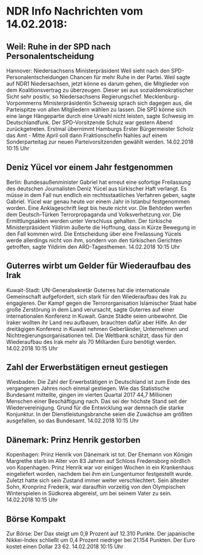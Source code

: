 # NDR Info Nachrichten vom 14.02.2018:


## Weil: Ruhe in der SPD nach Personalentscheidung
Hannover:	Niedersachsens Ministerpräsident Weil sieht nach den SPD-Personalentscheidungen Chancen für mehr Ruhe in der Partei. Weil sagte auf NDR1 Niedersachsen, jetzt könne es darum gehen, die Mitglieder von dem Koalitionsvertrag zu überzeugen. Dieser sei aus sozialdemokratischer Sicht sehr positiv, so Niedersachsens Regierungschef. Mecklenburg-Vorpommerns Ministerpräsidentin Schwesig sprach sich dagegen aus, die Parteispitze von allen Mitgliedern wählen zu lassen. Die SPD könne sich eine lange Hängepartie durch eine Urwahl nicht leisten, sagte Schwesig im Deutschlandfunk. Der SPD-Vorsitzende Schulz war gestern Abend zurückgetreten. Erstmal übernimmt Hamburgs Erster Bürgermeister Scholz das Amt - Mitte April soll dann Fraktionschefin Nahles auf einem Sonderparteitag zur neuen Parteivorsitzenden gewählt werden. 14.02.2018 10:15 Uhr 

## Deniz Yücel vor einem Jahr festgenommen
Berlin: Bundesaußenminister Gabriel hat erneut eine sofortige Freilassung des deutschen Journalisten Deniz Yücel aus türkischer Haft verlangt. Es müsse in dem Fall nun endlich ein rechtsstaatliches Verfahren geben, sagte Gabriel. Yücel war genau heute vor einem Jahr in Istanbul festgenommen worden. Eine Anklageschrift liegt bis heute nicht vor. Die Behörden werfen dem Deutsch-Türken Terrorpropaganda und Volksverhetzung vor. Die Ermittlungsakten werden unter Verschluss gehalten. Der türkische Ministerpräsident Yildirim äußerte die Hoffnung, dass in Kürze Bewegung in den Fall kommen wird. Die Entscheidung über eine Freilassung Yücels werde allerdings nicht von ihm, sondern von den türkischen Gerichten getroffen, sagte Yildirim den ARD-Tagesthemen. 14.02.2018 10:15 Uhr 

## Guterres wirbt um Gelder für Wiederaufbau des Irak
Kuwait-Stadt:		UN-Generalsekretär Guterres hat die internationale Gemeinschaft aufgefordert, sich stark für den Wiederaufbau des Irak zu engagieren. Der Kampf gegen die Terrororganisation Islamischer Staat habe große Zerstörung in dem Land verursacht, sagte Guterres auf einer internationalen Konferenz in Kuwait. Ganze Städte seien unbewohnt. Die Iraker wollten ihr Land neu aufbauen, brauchten dafür aber Hilfe. An der dreitägigen Konferenz in Kuwait nehmen Geberländer, Unternehmen und Nichtregierungsorganisationen teil. Die Weltbank schätzt, dass für den Wiederaufbau des Irak mehr als 70 Milliarden Euro benötigt werden. 14.02.2018 10:15 Uhr 

## Zahl der Erwerbstätigen erneut gestiegen
Wiesbaden: Die Zahl der Erwerbstätigen in Deutschland ist zum Ende des vergangenen Jahres noch einmal gestiegen. Wie das Statistische Bundesamt mitteilte, gingen im vierten Quartal 2017 44,7 Millionen Menschen einer Beschäftigung nach. Das sei der höchste Stand seit der Wiedervereinigung. Grund für die Entwicklung war demnach die starke Konjunktur. In der Dienstleistungsbranche seien die Zuwächse am größten ausgefallen, so das Bundesamt. 14.02.2018 10:15 Uhr 

## Dänemark: Prinz Henrik gestorben
Kopenhagen:		Prinz Henrik von Dänemark ist tot. Der Ehemann von Königin Margrethe starb im Alter von 83 Jahren auf Schloss Fredensborg nördlich von Kopenhagen. Prinz Henrik war vor einigen Wochen in ein Krankenhaus eingeliefert worden, nachdem bei ihm ein Lungentumor festgestellt wurde. Zuletzt hatte sich sein Zustand immer weiter verschlechtert. Sein ältester Sohn, Kronprinz Frederik, war daraufhin vorzeitig von den Olympischen Winterspielen in Südkorea abgereist, um bei seinem Vater zu sein. 14.02.2018 10:15 Uhr 

## Börse Kompakt
Zur Börse: Der Dax steigt um 0,9 Prozent auf 12.310 Punkte. Der japanische Nikkei-Index schließt um 0,4 Prozent niedriger bei 21.154 Punkten. Der Euro kostet einen Dollar 23 62. 14.02.2018 10:15 Uhr 

